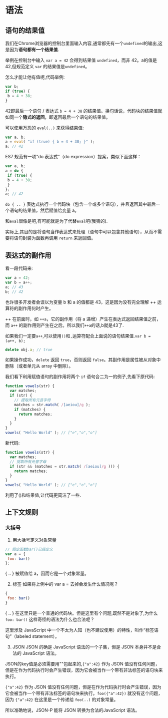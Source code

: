 # 语法

## 语句的结果值
我们在Chrome浏览器的控制台里面输入内容,通常都先有一个`undefined`的输出,这是因为**语句都有一个结果值**.

举例在控制台中输入 `var a = 42` 会得到结果值 `undefined`，而非 42。a的值是42,但规范定义 `var` 的结果值是`undefined`。

怎么才能让他有值呢,代码举例:
```js
var b;
if (true) {
 b = 4 + 38;
}
```
42即最后一个语句 / 表达式 `b = 4 + 38` 的结果值。换句话说，代码块的结果值就如同一个**隐式的返回**，即返回最后一个语句的结果值。

可以使用万恶的 `eval(..)` 来获得结果值:
```js
var a, b;
a = eval( "if (true) { b = 4 + 38; }" );
a; // 42
```

ES7 规范有一项“do 表达式”（do expression）提案，类似下面这样：
```js
var a, b;
a = do {
 if (true) {
 b = 4 + 38; 
 }
};
a; // 42
```
`do { .. }` 表达式执行一个代码块（包含一个或多个语句），并且返回其中最后一个语句的结果值，然后赋值给变量 a。

和`eval`很像是吧,有可能就是为了代替`eval`吧(我猜的).

实际上,其目的是将语句当作表达式来处理（语句中可以包含其他语句），从而不需要将语句封装为函数再调用 `return` 来返回值。

## 表达式的副作用
看一段代码来:
```js
var a = 42;
var b = a++;
a; // 43
b; // 42
```
也许很多开发者会误以为变量 b 和 a 的值都是 43，这是因为没有完全理解 ++ 运算符的副作用何时产生。

++ 在前面时，如 `++a`，它的副作用（将 a 递增）产生在表达式返回结果值之前，而 `a++` 的副作用则产生在之后。所以我们`++a`的话,b就是43了.

如果我们一定要`a++`,可以使用`()`和`,`运算符配合上面说的语句结果值.`var b = (a++, b);`

```js
delete obj.a; // true
```
如果操作成功，`delete` 返回 `true`，否则返回 `false`。其副作用是属性被从对象中删除（或者单元从 array 中删除）。

我们看下利用赋值语句的副作用将两个 `if` 语句合二为一的例子,先看下原代码:
```js
function vowels(str) {
  var matches;
  if (str) {
    // 提取所有元音字母
    matches = str.match( /[aeiou]/g );
    if (matches) {
      return matches;
    } 
  }
}
vowels( "Hello World" ); // ["e","o","o"]
```
新代码:
```js
function vowels(str) {
  var matches;
  // 提取所有元音字母
  if (str && (matches = str.match( /[aeiou]/g ))) {
    return matches;
  }
}
vowels( "Hello World" ); // ["e","o","o"]
```
利用了()和结果值,让代码更简洁了一些.

## 上下文规则

### 大括号
1. 用大括号定义对象常量
```js
// 假定函数bar()已经定义
var a = {
 foo: bar()
};
```
{ .. } 被赋值给 a，因而它是一个对象常量。

2. 标签
如果将上例中的 var a = 去掉会发生什么情况呢？
```js
{
 foo: bar()
}
```
{ .. } 在这里只是一个普通的代码块。但是这里有个问题,既然不是对象了,为什么 `foo: bar()` 这样奇怪的语法为什么也合法呢？

这里涉及 JavaScript 中一个不太为人知（也不建议使用）的特性，叫作“标签语句”（labeled statement）。

3. JSON
JSON 的确是 JavaScript 语法的一个子集，但是 JSON 本身并不是合法的 JavaScript 语法。

JSON的key值是必须需要用""包起来的,`{"a":42}` 作为 JSON 值没有任何问题，但是在作为代码执行时会产生错误，因为它会被当作一个带有非法标签的语句块来执行。

`{"a":42}` 作为 JSON 值没有任何问题，但是在作为代码执行时会产生错误，因为它会被当作一个带有非法标签的语句块来执行。`foo({"a":42})` 就没有这个问题，因为 `{"a":42}` 在这里是一个传递给 `foo(..)` 的对象常量。

所以准确地说，JSON-P 能将 JSON 转换为合法的JavaScript 语法。